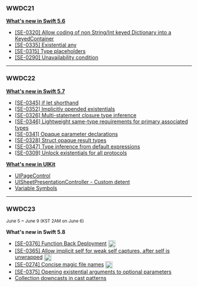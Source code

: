 ### **WWDC21**

[**What's new in Swift 5.6**](https://developer.apple.com/videos/play/wwdc2021/10192/)
- [[SE-0320] Allow coding of non String/Int keyed Dictionary into a KeyedContainer](./WWDC21/codingkeyrepresentable.md)
- [[SE-0335] Existential any](./WWDC21/existential-any.md)
- [[SE-0315] Type placeholders](./WWDC21/type-placeholders.md)
- [[SE-0290] Unavailability condition](./WWDC21/unavailability-condition.md)
---
### **WWDC22**

[**What's new in Swift 5.7**](https://developer.apple.com/videos/play/wwdc2022/110354/)
- [[SE-0345] if let shorthand](./WWDC22/if-let-shorthand.md)
- [[SE-0352] Implicitly opended existentials](./WWDC22/implicitly-opened-existentials.md)
- [[SE-0326] Multi-statement closure type inference](./WWDC22/multi-statement-closure-type-inference.md)
- [[SE-0346] Lightweight same-type requirements for primary associated types](./WWDC22/lightweight-same-type-requirements-for-primary-associated-types.md)
- [[SE-0341] Opaque parameter declarations](./WWDC22/opaque-parameter-declarations.md)
- [[SE-0328] Struct opaque result types](./WWDC22/struct-opaque-result-types.md)
- [[SE-0347] Type inference from default expressions](./WWDC22/type-inference-from-default-expressions.md)
- [[SE-0309] Unlock existentials for all protocols](./WWDC22/unlock-existentials-for-all-protocols.md)

[**What's new in UIKit**](https://developer.apple.com/videos/play/wwdc2022/10068/)
- [UIPageControl](./WWDC22/uipagecontrol.md)
- [UISheetPresentationController - Custom detent](./WWDC22/uisheetpresentationcontroller-custom-detent.md)
- [Variable Symbols](./WWDC22/variable-symbols.md)

---
### **WWDC23**
<sub>June 5 ~ June 9 (KST 2AM on June 6)</sub>

**What's new in Swift 5.8**
- [[SE-0376] Function Back Deployment](https://jaeyoungan.medium.com/swift-5-8-backdeployed-692658fbfaa5) <img src="https://user-images.githubusercontent.com/61190690/167519208-27bbbfbe-700f-49d3-a517-579cca72817b.png" width="20" align="center">
- [[SE-0365] Allow implicit self for weak self captures, after self is unwrapped](https://jaeyoungan.medium.com/swift-5-8-implicit-self-5e0ebe7f175b) <img src="https://user-images.githubusercontent.com/61190690/167519208-27bbbfbe-700f-49d3-a517-579cca72817b.png" width="20" align="center">
- [[SE-0274] Concise magic file names](https://jaeyoungan.medium.com/swift-5-8-file-cb1f5e7fdf5b) <img src="https://user-images.githubusercontent.com/61190690/167519208-27bbbfbe-700f-49d3-a517-579cca72817b.png" width="20" align="center">
- [[SE-0375] Opening existential arguments to optional parameters](./WWDC23/opening-existential-arguments-to-optional-parameters.md)
- [Collection downcasts in cast patterns](./WWDC23/collection-downcasts-in-cast-patterns.md)